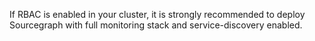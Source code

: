 If RBAC is enabled in your cluster, it is strongly recommended to deploy Sourcegraph with full monitoring stack and service-discovery enabled.
